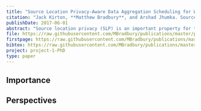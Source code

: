 ```yaml
---
title: "Source Location Privacy-Aware Data Aggregation Scheduling for Wireless Sensor Networks"
citation: "Jack Kirton, **Matthew Bradbury**, and Arshad Jhumka. Source Location Privacy-Aware Data Aggregation Scheduling for Wireless Sensor Networks. In *37th IEEE International Conference on Distributed Computing Systems (ICDCS)*, 2200–2205. June 2017. [doi:10.1109/ICDCS.2017.171](https://doi.org/10.1109/ICDCS.2017.171)."
publishDate: 2017-06-01
abstract: "Source location privacy (SLP) is an important property for the class of asset monitoring problems in wireless sensor networks (WSNs). SLP aims to prevent an attacker from finding a valuable asset when a WSN node is broadcasting information due to the detection of the asset. Most SLP techniques focus at the routing level, with typically high message overhead. The objective of this paper is to investigate the novel problem of developing a TDMA MAC schedule that can provide SLP. We make a number of important contributions: (i) we develop a novel formalisation of a class of eavesdropping attackers and provide novel formalisations of SLP-aware data aggregation schedules (DAS), (ii) we present a decision procedure to verify whether a DAS schedule is SLP-aware, that returns a counterexample if the schedule is not, similar to model checking, and (iii) we develop a 3-stage distributed algorithm that transforms an initial DAS algorithm into a corresponding SLP-aware schedule against a specific class of eavesdroppers. Our simulation results show that the resulting SLP-aware DAS protocol reduces the capture ratio by 50% at the expense of negligable message overhead."
file: https://raw.githubusercontent.com/MBradbury/publications/master/papers/ICDCS2017.pdf
firstpage: https://raw.githubusercontent.com/MBradbury/publications/master/firstpages/ICDCS2017.svg
bibtex: https://raw.githubusercontent.com/MBradbury/publications/master/bibtex/Kirton_2017_SourceLocationPrivacy.bib
project: project-1-PhD
type: paper
---
```


<!-- readmore -->

## Importance

## Perspectives


